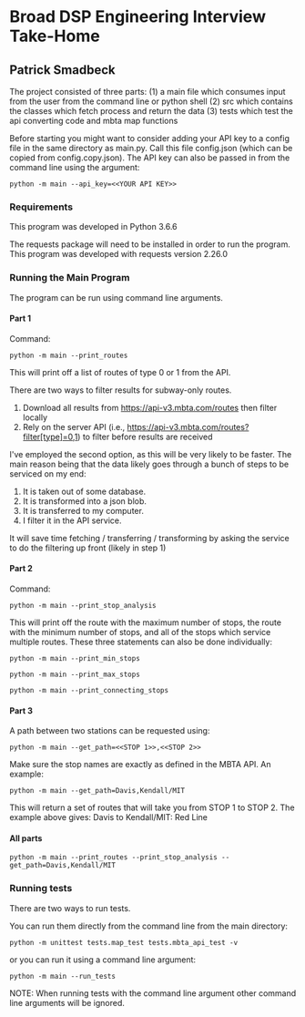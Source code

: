 # Broad DSP Engineering Interview Take-Home
## Patrick Smadbeck

The project consisted of three parts:
(1) a main file which consumes input from the user from the command line or python shell
(2) src which contains the classes which fetch process and return the data
(3) tests which test the api converting code and mbta map functions

Before starting you might want to consider adding your API key to a config file in the same directory as main.py.
Call this file config.json (which can be copied from config.copy.json).
The API key can also be passed in from the command line using the argument:
```buildoutcfg
python -m main --api_key=<<YOUR API KEY>>
```

### Requirements
This program was developed in Python 3.6.6

The requests package will need to be installed in order to run the program.
This program was developed with requests version 2.26.0

### Running the Main Program
The program can be run using command line arguments.

#### Part 1
Command:
```buildoutcfg
python -m main --print_routes
```
This will print off a list of routes of type 0 or 1 from the API.

There are two ways to filter results for subway-only routes.
1. Download all results from https://api-v3.mbta.com/routes then filter locally
2. Rely on the server API (i.e., https://api-v3.mbta.com/routes?filter[type]=0,1) to filter before results are received

I've employed the second option, as this will be very likely to be faster. The main reason being that the data likely goes through a bunch of steps to be serviced on my end:
1. It is taken out of some database.
2. It is transformed into a json blob.
3. It is transferred to my computer.
4. I filter it in the API service.

It will save time fetching / transferring / transforming by asking the service to do the filtering up front (likely in step 1)

#### Part 2
Command:
```buildoutcfg
python -m main --print_stop_analysis
```

This will print off the route with the maximum number of stops, the route with the minimum number of stops, 
and all of the stops which service multiple routes. These three statements can also be done individually:
```buildoutcfg
python -m main --print_min_stops
```
```buildoutcfg
python -m main --print_max_stops
```
```buildoutcfg
python -m main --print_connecting_stops
```

#### Part 3
A path between two stations can be requested using:
```buildoutcfg
python -m main --get_path=<<STOP 1>>,<<STOP 2>>
```
Make sure the stop names are exactly as defined in the MBTA API. An example:
```buildoutcfg
python -m main --get_path=Davis,Kendall/MIT
```
This will return a set of routes that will take you from STOP 1 to STOP 2. The example above gives:
Davis to Kendall/MIT: Red Line

#### All parts
```buildoutcfg
python -m main --print_routes --print_stop_analysis --get_path=Davis,Kendall/MIT
```

### Running tests
There are two ways to run tests.

You can run them directly from the command line from the main directory:
```buildoutcfg
python -m unittest tests.map_test tests.mbta_api_test -v
```

or you can run it using a command line argument:
```buildoutcfg
python -m main --run_tests
```

NOTE: When running tests with the command line argument other command line arguments will be ignored.
